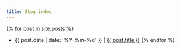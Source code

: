 ```yaml
---
title: Blog index
---
```


{% for post in site.posts %}
  * {{ post.date | date: '%Y-%m-%d' }} \| [{{ post.title }}]({{post.url}})
{% endfor %}
